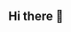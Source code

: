 ## Hi there 👋

<!--
**Javilorom/Javilorom** is a ✨ _special_ ✨ Esta es una prueba de editar el código 
modificación chorra

Here are some ideas to get you started:

- 🔭 I’m currently working on ...
- 🌱 I’m currently learning ...
- 👯 I’m looking to collaborate on ...
- 🤔 I’m looking for help with ...
- 💬 Ask me about ...
- 📫 How to reach me: ...
- 😄 Pronouns: ...
- ⚡ Fun fact: ...
-->
